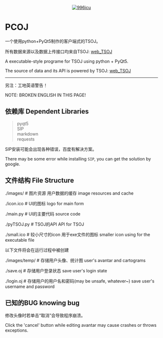 <p align="center">
    <a href="https://github.com/996icu/996.ICU/blob/master/LICENSE">
        <img alt="996icu" src="https://img.shields.io/badge/license-NPL%20(The%20996%20Prohibited%20License)-blue.svg">
    </a>
</p>

# PCOJ
一个使用python+PyQt5制作的客户端式的TSOJ。

所有数据来源以及数据上传接口均来自TSOJ: [web_TSOJ](https://acm.nuist.edu.cn/)

A executable-style programe for TSOJ using python + PyQt5.

The source of data and its API is powered by TSOJ: [web_TSOJ](https://acm.nuist.edu.cn/)

---

另注：工地英语警告！

NOTE: BROKEN ENGLISH IN THIS PAGE!

## 依赖库  Dependent Libraries
> pyqt5<br />
> SIP<br />
> markdown<br />
> requests

SIP安装可能会出现各种错误，百度有解决方案。

There may be some error while installing `SIP`, you can get the solution by google.

## 文件结构  File Structure
./images/        # 图片资源 用户数据的缓存  image resources and cache

./icon.ico      # UI的图标  logo for main form

./main.py       # UI的主要代码  source code

./pyTSOJ.py     # TSOJ的API  API for TSOJ

./small.ico     # 较小尺寸的icon 用于exe文件的图标  smaller icon using for the executable file

以下文件将会在运行过程中被创建

./images/temp/  # 存储用户头像、统计图  user's avantar and cartograms

./save.oj       # 存储用户登录状态  save user's login state

./login.oj      # 存储用户的用户名和密码(may be unsafe, whatever~)  save user's username and password

## 已知的BUG  knowing bug
修改头像时若单击“取消”会导致程序崩溃。

Click the 'cancel' button while editing avantar may cause crashes or throws exceptions.
